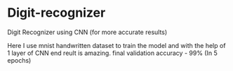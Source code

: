 # Digit-recognizer
Digit Recognizer using CNN (for more accurate results)

Here I use mnist handwritten dataset to train the model and with the help of 1 layer of CNN end reult is amazing.
final validation accuracy - 99% (In 5 epochs)
